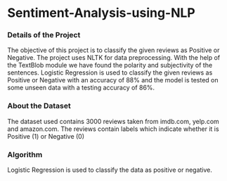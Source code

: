 # Sentiment-Analysis-using-NLP

### Details of the Project
The objective of this project is to classify the given reviews as  Positive or Negative. The project uses NLTK for data preprocessing. With the help of the TextBlob module we have found the polarity and subjectivity of the sentences. Logistic Regression is used to classify the given reviews as Positive or Negative with an accuracy of 88% and the model is tested on some unseen data with a testing accuracy of 86%.

### About the Dataset
The dataset used contains 3000 reviews taken from imdb.com, yelp.com and amazon.com. The reviews contain labels which indicate whether it is Positive (1) or Negative (0)

### Algorithm 
Logistic Regression is used to classify the data as positive or negative.

